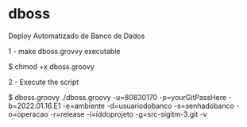 # dboss
Deploy Automatizado de Banco de Dados

1 - make dboss.grovvy executable

$ chmod +x dboss.groovy

2 - Execute the script

$ dboss.groovy ./dboss.groovy -u=80830170 -p=yourGitPassHere -b=2022.01.16.E1  -e=ambiente -d=usuariodobanco -s=senhadobanco -o=operacao -r=release -i=iddoprojeto -g=src-sigitm-3.git -v




